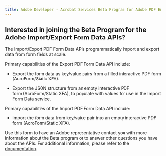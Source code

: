 ```yaml
---
title: Adobe Developer - Acrobat Services Beta Program for Adobe PDF Embed Checker API - form
---
```


<TextBlock slots="heading, text" width="100%" theme="lightest"  alignment="yes"  className="py-0 text-align-left div-p-0 left-content accessibility-text-blade text-blade-header heading-accessibility" />

## Interested in joining the Beta Program for the Adobe Import/Export Form Data APIs?

The Import/Export PDF Form Data APIs programmatically import and export data from form fields at scale.

<TextBlock slots="text" width="100%" theme="lightest"  alignment="yes" paddingTop="5" paddingBottom='5' className="py-0 div-p-0 left-content accessibility-text-blade"/>

Primary capabilities of the Export PDF Form Data API include:

<TextBlock slots="text" width="100%" theme="lightest"  alignment="yes" paddingTop="5" paddingBottom='5' className="py-0 div-p-0 left-content accessibility-text-blade"/>

- Export the form data as key/value pairs from a filled interactive PDF form (AcroForm/Static XFA).

- Export the JSON structure from an empty interactive PDF form (AcroForm/Static XFA), to populate with values for use in the Import Form Data service.
 
<TextBlock slots="text" width="100%" theme="lightest"  alignment="yes" paddingTop="5" paddingBottom='5' className="py-0 div-p-0 left-content accessibility-text-blade"/>

Primary capabilities of the Import PDF Form Data API include:

<TextBlock slots="text" width="100%" theme="lightest"  alignment="yes" paddingTop="5" paddingBottom='5' className="py-0 div-p-0 left-content accessibility-text-blade"/>

- Import the form data from key/value pair into an empty interactive PDF form (AcroForm/Static XFA).

<TextBlock slots="text" width="100%" theme="lightest"  alignment="yes" paddingTop="5" paddingBottom='5' className="py-0 div-p-0 left-content accessibility-text-blade"/>

Use this form to have an Adobe representative contact you with more information about the Beta program or to answer other questions you have about the APIs. For additional information, please refer to the [documentation](https://developer.adobe.com/document-services/docs/apis/#tag/Extract-PDF).
